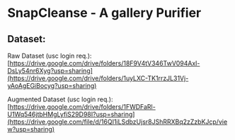 # SnapCleanse - A gallery Purifier

## Dataset:
Raw Dataset (usc login req.): [https://drive.google.com/drive/folders/18F9V4tV346TwV094Axl-DsLy54nr6Xyg?usp=sharing](https://drive.google.com/drive/folders/1uyLXC-TK1rrzJL31Vj-yAoAgEGiBocyg?usp=sharing)

Augmented Dataset (usc login req.): [https://drive.google.com/drive/folders/1FWDFaRl-U1Wq546jtbHMgLyfiS29D98I?usp=sharing](https://drive.google.com/file/d/16QI1iLSdbzUjsr8JShRRXBq2zZzbKJcp/view?usp=sharing)
